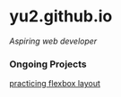 # yu2.github.io
*Aspiring web developer*

### Ongoing Projects
<a href="http://yu2.github.io/quote/flex.html" target="_blank">practicing flexbox layout</a><br>

